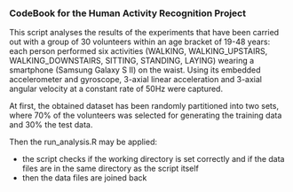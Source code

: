### CodeBook for the Human Activity Recognition Project

This script analyses the results of the experiments that have been carried out with a group of 30 volunteers within an age bracket of 19-48 years: each person performed six activities (WALKING, WALKING_UPSTAIRS, WALKING_DOWNSTAIRS, SITTING, STANDING, LAYING) wearing a smartphone (Samsung Galaxy S II) on the waist. Using its embedded accelerometer and gyroscope, 3-axial linear acceleration and 3-axial angular velocity at a constant rate of 50Hz were captured. 

At first, the obtained dataset has been randomly partitioned into two sets, where 70% of the volunteers was selected for generating the training data and 30% the test data. 

Then the run_analysis.R may be applied:
  * the script checks if the working directory is set correctly and if the data files are in the same directory as the script itself
  * then the data files are joined back
